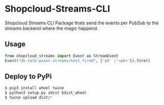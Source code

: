 # Shopcloud-Streams-CLI

Shopcloud Streams CLI Package thats send the events per PubSub to the 
streams backend where the magic happend.

## Usage

```py
from shopcloud_streams import Event as StreamEvent
Event("de.talk-point.streams/test_fired", {'pk' :'<pk>'}).fire()
```

## Deploy to PyPi

```sh
$ pip3 install wheel twine
$ python3 setup.py sdist bdist_wheel
$ twine upload dist/*
```
